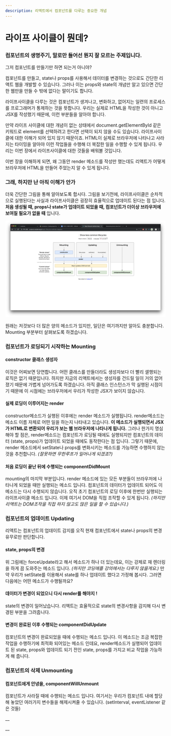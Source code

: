 ```yaml
---
description: 리액트에서 컴포넌트를 다루는 중요한 개념
---
```


# 라이프 사이클이 뭔데?

### 컴포넌트의 생명주기, 말로만 들어선 뭔지 잘 모르는 주제입니다.

그저 컴포넌트를 만들기만 하면 되는거 아니야?

컴포넌트를 만들고, state나 props를 사용해서 데이터를 변경하는 것으로도 간단한 리액트 웹을 개발할 수 있습니다. 그러나 이는  props와 state의 개념만 알고 있으면 간단한 웹만을 만들 수 밖에 없다는 말이기도 합니다.

라이프사이클을 다루는 것은 컴포넌트가 생겨나고, 변화하고, 없어지는 일련의 프로세스를 프로그래머가 통제하는 것을 뜻합니다. 우리는 실제로 HTML을 작성한 것이 아니고 JSX를 작성했기 때문에, 이런 부분들을 알아야 합니다.

만약 라이프 사이클에 대한 개념이 없는 상태에서 document.getElementById 같은 키워드로 element를 선택하려고 한다면 선택이 되지 않을 수도 있습니다. 라이프사이클에 대한 이해가 되어 있지 않기 때문이죠. HTML이 실제로 브라우저에 나타나고 사라지는 타이밍을 알아야 이런 작업들을 수행해 더 복잡한 일을 수행할 수 있게 됩니다. 우리는 이번 장에서 라이프사이클에 대한 것들을 배워볼 것입니다.

이번 장을 이해하게 되면, 왜 그동안 render 메소드를 작성만 했는데도 리액트가 어떻게 브라우저에 HTML을 만들어 주었는지 알 수 있게 됩니다.

### 그래, 하지만 난 아직 이해가 안가

더욱 간단한 그림을 통해 알아보도록 합시다. 그림을 보기전에, 라이프사이클은 순차적으로 실행된다는 사실과 라이프사이클은 굉장히 효율적으로 업데이트 된다는 점 입니다. **처음 생성될 때, props나 state가 업데이트 되었을 때, 컴포넌트가 더이상 브라우저에 보여질 필요가 없을 때** 입니다.

![&#xB9AC;&#xC561;&#xD2B8; &#xB77C;&#xC774;&#xD504;&#xC0AC;&#xC774;&#xD074;&#xC744; &#xC798; &#xB098;&#xD0C0;&#xB0B4; &#xC8FC;&#xACE0; &#xC788;&#xB294; &#xADF8;&#xB9BC;&#xC785;&#xB2C8;&#xB2E4;.](../../.gitbook/assets/2019-04-01-10.18.46.png)

원래는 저것보다 더 많은 양의 메소드가 있지만, 일단은 여기까지만 알아도 충분합니다. Mounting 부분부터 살펴보도록 하겠습니다.

### 컴포넌트가 로딩되기 시작하는 Mounting

#### constructor 클래스 생성자

이것은 어찌보면 당연합니다. 어떤 클래스를 만들더라도 생성자보다 더 빨리 샐행되는 로직은 없기 때문입니다. 하지만 지금의 리액트에서는 생성자를 건드릴 일이 거의 없어졌기 때문에 가볍게 넘어가도록 하겠습니다. 아직 클래스 인스턴스가 막 실행된 시점이기 때문에 이 시점에는 브라우저에서 우리가 작성한 JSX가 보이지 않습니다.

#### 실제 로딩이 이루어지는 render

constructor메소드가 실행된 이후에는 render 메소드가 실행됩니다. render메소드는 메소드 이름 자체로 어떤 일을 하는지 나타내고 있습니다. **이 메소드가 실행되면서 JSX가 HTML로 변환되어 우리가 보는 웹 브라우저에 나타나게 됩니다.** 그러나 한가지 명심해야 할 점은, render메소드는 컴포넌트가 로딩될 때에도 실행되지만 컴포넌트의 데이터 \(state, props\)가 업데이트 되었을 때에도 동작한다는 점 입니다. 그렇기 때문에, render 메소드에서 setState나 props를 변화시키는 메소드를 가능하면 수행하지 않는 것을 추천합니다. _\(잘못하면 무한루프가 일어나게 되겠죠?\)_

#### 처음 로딩이 끝난 뒤에 수행되는 componentDidMount

mounting의 마지막 부분입니다. render 메소드에 있는 모든 부분들이 브라우저에 나타나게 되었을 때만 실행되는 메소드 입니다. 컴포넌트의 데이터가 업데이트 되어도 이 메소드는 다시 수행되지 않습니다. 오직 초기 컴포넌트의 로딩 이후에 한번만 실행되는 라이프사이클 메소드 입니다. 이제 여기서 DOM을 직접 조작할 수 있게 됩니다. _\(하지만 리액트는 DOM조작을 직접 하지 않고도 많은 일을 할 수 있습니다.\)_ 

### 컴포넌트의 업데이트 Updating

리액트는 컴포넌트의 업데이트 감지를 오직 현재 컴포넌트에서 state나 props의 변경 유무로만 판단합니다.

#### state, props의 변경

위 그림에는 forceUpdate라고 해서 메소드가 하나 더 있는데요, 이는 강제로 재 렌더링을 하게 끔 도와주는 메소드 입니다. _\(하지만 코딩애플 강의에서는 다루지 않을게요.\)_ 만약 우리가 setState를 이용해서 state를 하나 업데이트 했다고 가정해 봅시다. 그러면 다음에는 어떤 메소드가 수행될까요?

#### 데이터가 변경이 되었으니 다시 render를 해야지 !

state의 변경이 일어났습니다. 리액트는 효율적으로 state의 변경사항을 감지해 다시 변경된 부분을 그려줍니다. 

#### 변경이 완료된 이후 수행되는 componentDidUpdate 

컴포넌트의 변경이 완료되었을 때에 수행되는 메소드 입니다. 이 메소드는 조금 복잡한 작업을 수행하기에 최적화 되어있는 메소드 인데요, render메소드가 실행되어 업데이트 된 state, props와 업데이트 되기 전인 state, props를 가지고 비교 작업을 가능하게 해 줍니다.

### 컴포넌트의 삭제 Unmounting

#### 컴포넌트에게 안녕을, componentWillUnmount

컴포넌트가 사라질 때에 수행되는 메소드 입니다. 여기서는 우리가 컴포넌트 내에 할당해 놓았던 여러가지 변수들을 해제시켜줄 수 있습니다. \(setInterval, eventListener 같은 것들\)

\_\_

\_\_



